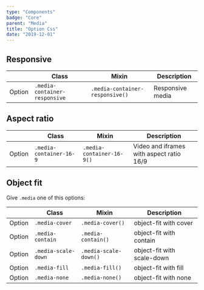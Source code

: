 ```yaml
---
type: "Components"
badge: "Core"
parent: "Media"
title: "Option Css"
date: "2019-12-01"
---
```


## Responsive

<div class="table-scroll">

|                         | Class                                     | Mixin                       | Description                   |
| ----------------------- | ----------------------------------------- | ----------------------------- | ----------------------------- |
| Option                  | `.media-container-responsive`                 | `.media-container-responsive()`        | Responsive media            |

</div>

<demo>
  <demovanilla src="vanilla/components/media/responsive">
  </demovanilla>
</demo>

## Aspect ratio

<div class="table-scroll">

|                         | Class                                     | Mixin                       | Description                   |
| ----------------------- | ----------------------------------------- | ----------------------------- | ----------------------------- |
| Option                  | `.media-container-16-9`                 | `.media-container-16-9()`        | Video and iframes with aspect ratio 16/9            |

</div>

<demo>
  <demovanilla src="vanilla/components/media/16-9">
  </demovanilla>
</demo>

## Object fit

Give `.media` one of this options:

<div class="table-scroll">

|                         | Class                                     | Mixin                       | Description                   |
| ----------------------- | ----------------------------------------- | ----------------------------- | ----------------------------- |
| Option                  | `.media-cover`                 | `.media-cover()`        | object-fit with cover            |
| Option                  | `.media-contain`                 | `.media-contain()`        | object-fit with contain            |
| Option                  | `.media-scale-down`                 | `.media-scale-down()`        | object-fit with scale-down            |
| Option                  | `.media-fill`                 | `.media-fill()`        | object-fit with fill            |
| Option                  | `.media-none`                 | `.media-none()`        | object-fit with none            |

</div>

<demo>
  <demovanilla src="vanilla/components/media/cover">
  </demovanilla>
  <demovanilla src="vanilla/components/media/contain">
  </demovanilla>
</demo>
